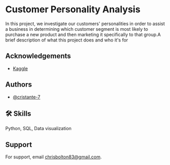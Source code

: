 
# Customer Personality Analysis

In this project, we investigate our customers' personalities in order to assist a business in determining which customer segment is most likely to purchase a new product and then marketing it specifically to that group.A brief description of what this project does and who it's for


## Acknowledgements

 - [Kaggle](https://www.kaggle.com/imakash3011/customer-personality-analysis)
 


## Authors

- [@cristante-7](https://github.com/cristante-7)



## 🛠 Skills
Python, SQL, Data visualization


## Support

For support, email chrisbolton83@gmail.com.

